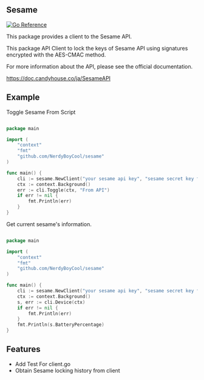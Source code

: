 ## Sesame

[![Go Reference](https://pkg.go.dev/badge/github.com/NerdyBoyCool/sesame.svg)](https://pkg.go.dev/github.com/NerdyBoyCool/sesame)

This package provides a client to the Sesame API.

This package API Client to lock the keys of Sesame API using signatures encrypted with the AES-CMAC method.

For more information about the API, please see the official documentation.

https://doc.candyhouse.co/ja/SesameAPI

## Example
Toggle Sesame From Script

```go

package main

import (
	"context"
	"fmt"
	"github.com/NerdyBoyCool/sesame"
)

func main() {
	cli := sesame.NewClient("your sesame api key", "sesame secret key for aes-cmac", "Sesame UUID assigned to each Sesame(Sesame UUID)")
	ctx := context.Background()
	err := cli.Toggle(ctx, "From API")
	if err != nil {
		fmt.Println(err)
	}
}

```

Get current sesame's information.

```go

package main

import (
	"context"
	"fmt"
	"github.com/NerdyBoyCool/sesame"
)

func main() {
	cli := sesame.NewClient("your sesame api key", "sesame secret key for aes-cmac", "Sesame UUID assigned to each Sesame(Sesame UUID)")
	ctx := context.Background()
	s, err := cli.Device(ctx)
	if err != nil {
		fmt.Println(err)
	}
	fmt.Println(s.BatteryPercentage)
}

```

## Features
- Add Test For client.go
- Obtain Sesame locking history from client
